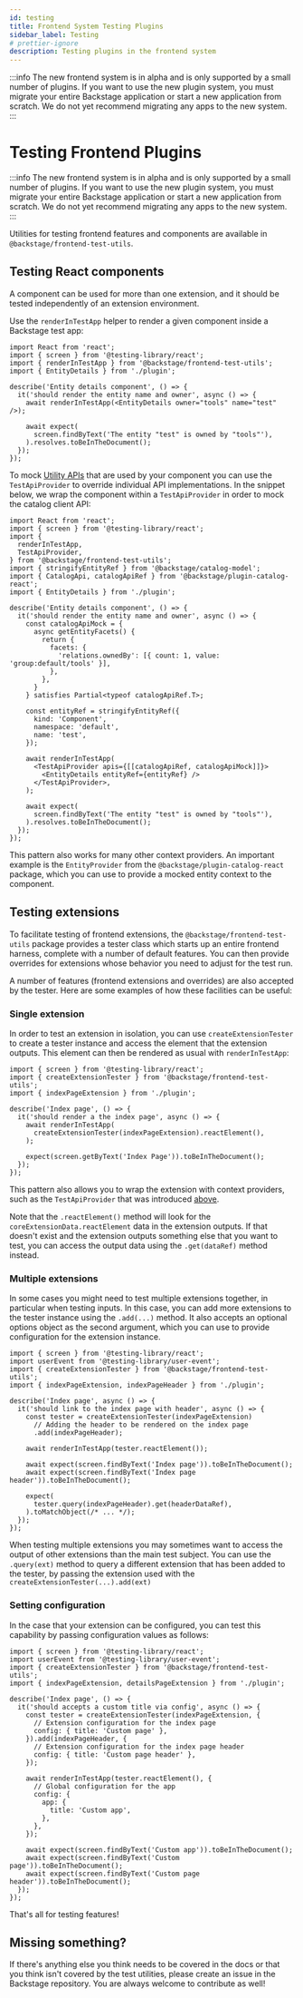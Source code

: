 ```yaml
---
id: testing
title: Frontend System Testing Plugins
sidebar_label: Testing
# prettier-ignore
description: Testing plugins in the frontend system
---
```


:::info
The new frontend system is in alpha and is only supported by a small number of plugins. If you want to use the new
plugin system, you must migrate your entire Backstage application or start a new application from scratch. We do not yet
recommend migrating any apps to the new system.
:::

# Testing Frontend Plugins

:::info
The new frontend system is in alpha and is only supported by a small number of plugins. If you want to use the new
plugin system, you must migrate your entire Backstage application or start a new application from scratch. We do not yet
recommend migrating any apps to the new system.
:::

Utilities for testing frontend features and components are available in `@backstage/frontend-test-utils`.

## Testing React components

A component can be used for more than one extension, and it should be tested independently of an extension environment.

Use the `renderInTestApp` helper to render a given component inside a Backstage test app:

```tsx
import React from 'react';
import { screen } from '@testing-library/react';
import { renderInTestApp } from '@backstage/frontend-test-utils';
import { EntityDetails } from './plugin';

describe('Entity details component', () => {
  it('should render the entity name and owner', async () => {
    await renderInTestApp(<EntityDetails owner="tools" name="test" />);

    await expect(
      screen.findByText('The entity "test" is owned by "tools"'),
    ).resolves.toBeInTheDocument();
  });
});
```

To mock [Utility APIs](../architecture/33-utility-apis.md) that are used by your component you can use the `TestApiProvider` to override individual API implementations. In the snippet below, we wrap the component within a `TestApiProvider` in order to mock the catalog client API:

```tsx
import React from 'react';
import { screen } from '@testing-library/react';
import {
  renderInTestApp,
  TestApiProvider,
} from '@backstage/frontend-test-utils';
import { stringifyEntityRef } from '@backstage/catalog-model';
import { CatalogApi, catalogApiRef } from '@backstage/plugin-catalog-react';
import { EntityDetails } from './plugin';

describe('Entity details component', () => {
  it('should render the entity name and owner', async () => {
    const catalogApiMock = {
      async getEntityFacets() {
        return {
          facets: {
            'relations.ownedBy': [{ count: 1, value: 'group:default/tools' }],
          },
        },
      }
    } satisfies Partial<typeof catalogApiRef.T>;

    const entityRef = stringifyEntityRef({
      kind: 'Component',
      namespace: 'default',
      name: 'test',
    });

    await renderInTestApp(
      <TestApiProvider apis={[[catalogApiRef, catalogApiMock]]}>
        <EntityDetails entityRef={entityRef} />
      </TestApiProvider>,
    );

    await expect(
      screen.findByText('The entity "test" is owned by "tools"'),
    ).resolves.toBeInTheDocument();
  });
});
```

This pattern also works for many other context providers. An important example is the `EntityProvider` from the `@backstage/plugin-catalog-react` package, which you can use to provide a mocked entity context to the component.

## Testing extensions

To facilitate testing of frontend extensions, the `@backstage/frontend-test-utils` package provides a tester class which starts up an entire frontend harness, complete with a number of default features. You can then provide overrides for extensions whose behavior you need to adjust for the test run.

A number of features (frontend extensions and overrides) are also accepted by the tester. Here are some examples of how these facilities can be useful:

### Single extension

In order to test an extension in isolation, you can use `createExtensionTester` to create a tester instance and access the element that the extension outputs. This element can then be rendered as usual with `renderInTestApp`:

```tsx
import { screen } from '@testing-library/react';
import { createExtensionTester } from '@backstage/frontend-test-utils';
import { indexPageExtension } from './plugin';

describe('Index page', () => {
  it('should render a the index page', async () => {
    await renderInTestApp(
      createExtensionTester(indexPageExtension).reactElement(),
    );

    expect(screen.getByText('Index Page')).toBeInTheDocument();
  });
});
```

This pattern also allows you to wrap the extension with context providers, such as the `TestApiProvider` that was introduced [above](#testing-react-components).

Note that the `.reactElement()` method will look for the `coreExtensionData.reactElement` data in the extension outputs. If that doesn't exist and the extension outputs something else that you want to test, you can access the output data using the `.get(dataRef)` method instead.

### Multiple extensions

In some cases you might need to test multiple extensions together, in particular when testing inputs. In this case, you can add more extensions to the tester instance using the `.add(...)` method. It also accepts an optional options object as the second argument, which you can use to provide configuration for the extension instance.

```tsx
import { screen } from '@testing-library/react';
import userEvent from '@testing-library/user-event';
import { createExtensionTester } from '@backstage/frontend-test-utils';
import { indexPageExtension, indexPageHeader } from './plugin';

describe('Index page', async () => {
  it('should link to the index page with header', async () => {
    const tester = createExtensionTester(indexPageExtension)
      // Adding the header to be rendered on the index page
      .add(indexPageHeader);

    await renderInTestApp(tester.reactElement());

    await expect(screen.findByText('Index page')).toBeInTheDocument();
    await expect(screen.findByText('Index page header')).toBeInTheDocument();

    expect(
      tester.query(indexPageHeader).get(headerDataRef),
    ).toMatchObject(/* ... */);
  });
});
```

When testing multiple extensions you may sometimes want to access the output of other extensions than the main test subject. You can use the `.query(ext)` method to query a different extension that has been added to the tester, by passing the extension used with the `createExtensionTester(...).add(ext)`

### Setting configuration

In the case that your extension can be configured, you can test this capability by passing configuration values as follows:

```tsx
import { screen } from '@testing-library/react';
import userEvent from '@testing-library/user-event';
import { createExtensionTester } from '@backstage/frontend-test-utils';
import { indexPageExtension, detailsPageExtension } from './plugin';

describe('Index page', () => {
  it('should accepts a custom title via config', async () => {
    const tester = createExtensionTester(indexPageExtension, {
      // Extension configuration for the index page
      config: { title: 'Custom page' },
    }).add(indexPageHeader, {
      // Extension configuration for the index page header
      config: { title: 'Custom page header' },
    });

    await renderInTestApp(tester.reactElement(), {
      // Global configuration for the app
      config: {
        app: {
          title: 'Custom app',
        },
      },
    });

    await expect(screen.findByText('Custom app')).toBeInTheDocument();
    await expect(screen.findByText('Custom page')).toBeInTheDocument();
    await expect(screen.findByText('Custom page header')).toBeInTheDocument();
  });
});
```

That's all for testing features!

## Missing something?

If there's anything else you think needs to be covered in the docs or that you think isn't covered by the test utilities, please create an issue in the Backstage repository. You are always welcome to contribute as well!
